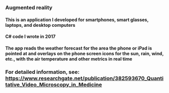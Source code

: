 ### Augmented reality 
#### This is an application I developed for smartphones, smart glasses, laptops, and desktop computers
#### C# code I wrote in 2017
#### The app reads the weather forecast for the area the phone or iPad is pointed at and overlays on the phone screen icons for the sun, rain, wind, etc., with the air temperature and other metrics in real time
### For detailed information, see: https://www.researchgate.net/publication/382593670_Quantitative_Video_Microscopy_in_Medicine

